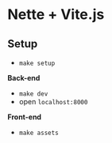 # Nette + Vite.js

## Setup

- `make setup`

**Back-end**

- `make dev`
- open `localhost:8000`

**Front-end**

- `make assets`
